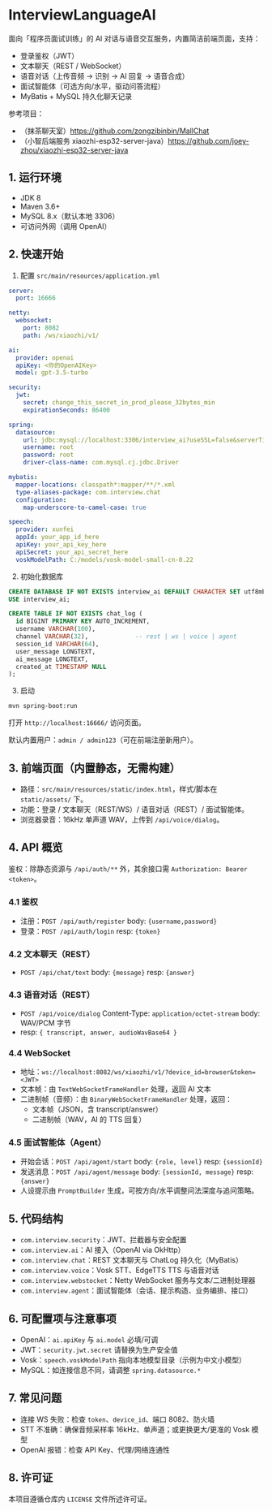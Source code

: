 # InterviewLanguageAI

面向「程序员面试训练」的 AI 对话与语音交互服务，内置简洁前端页面，支持：
- 登录鉴权（JWT）
- 文本聊天（REST / WebSocket）
- 语音对话（上传音频 → 识别 → AI 回复 → 语音合成）
- 面试智能体（可选方向/水平，驱动问答流程）
- MyBatis + MySQL 持久化聊天记录

参考项目：
- （抹茶聊天室）https://github.com/zongzibinbin/MallChat  
- （小智后端服务 xiaozhi-esp32-server-java）https://github.com/joey-zhou/xiaozhi-esp32-server-java

## 1. 运行环境
- JDK 8
- Maven 3.6+
- MySQL 8.x（默认本地 3306）
- 可访问外网（调用 OpenAI）

## 2. 快速开始
1) 配置 `src/main/resources/application.yml`
```yaml
server:
  port: 16666

netty:
  websocket:
    port: 8082
    path: /ws/xiaozhi/v1/

ai:
  provider: openai
  apiKey: <你的OpenAIKey>
  model: gpt-3.5-turbo

security:
  jwt:
    secret: change_this_secret_in_prod_please_32bytes_min
    expirationSeconds: 86400

spring:
  datasource:
    url: jdbc:mysql://localhost:3306/interview_ai?useSSL=false&serverTimezone=UTC&characterEncoding=utf8
    username: root
    password: root
    driver-class-name: com.mysql.cj.jdbc.Driver

mybatis:
  mapper-locations: classpath*:mapper/**/*.xml
  type-aliases-package: com.interview.chat
  configuration:
    map-underscore-to-camel-case: true

speech:
  provider: xunfei
  appId: your_app_id_here
  apiKey: your_api_key_here
  apiSecret: your_api_secret_here
  voskModelPath: C:/models/vosk-model-small-cn-0.22
```

2) 初始化数据库
```sql
CREATE DATABASE IF NOT EXISTS interview_ai DEFAULT CHARACTER SET utf8mb4 COLLATE utf8mb4_unicode_ci;
USE interview_ai;

CREATE TABLE IF NOT EXISTS chat_log (
  id BIGINT PRIMARY KEY AUTO_INCREMENT,
  username VARCHAR(100),
  channel VARCHAR(32),             -- rest | ws | voice | agent
  session_id VARCHAR(64),
  user_message LONGTEXT,
  ai_message LONGTEXT,
  created_at TIMESTAMP NULL
);
```

3) 启动
```bash
mvn spring-boot:run
```
打开 `http://localhost:16666/` 访问页面。

默认内置用户：`admin / admin123`（可在前端注册新用户）。

## 3. 前端页面（内置静态，无需构建）
- 路径：`src/main/resources/static/index.html`，样式/脚本在 `static/assets/` 下。
- 功能：登录 / 文本聊天（REST/WS）/ 语音对话（REST）/ 面试智能体。
- 浏览器录音：16kHz 单声道 WAV，上传到 `/api/voice/dialog`。

## 4. API 概览
鉴权：除静态资源与 `/api/auth/**` 外，其余接口需 `Authorization: Bearer <token>`。

### 4.1 鉴权
- 注册：`POST /api/auth/register`  body: `{username,password}`
- 登录：`POST /api/auth/login`     resp: `{token}`

### 4.2 文本聊天（REST）
- `POST /api/chat/text`  body: `{message}`  resp: `{answer}`

### 4.3 语音对话（REST）
- `POST /api/voice/dialog`  Content-Type: `application/octet-stream`  body: WAV/PCM 字节
- resp: `{ transcript, answer, audioWavBase64 }`

### 4.4 WebSocket
- 地址：`ws://localhost:8082/ws/xiaozhi/v1/?device_id=browser&token=<JWT>`
- 文本帧：由 `TextWebSocketFrameHandler` 处理，返回 AI 文本
- 二进制帧（音频）：由 `BinaryWebSocketFrameHandler` 处理，返回：
  - 文本帧（JSON，含 transcript/answer）
  - 二进制帧（WAV，AI 的 TTS 回复）

### 4.5 面试智能体（Agent）
- 开始会话：`POST /api/agent/start`  body: `{role, level}`  resp: `{sessionId}`
- 发送消息：`POST /api/agent/message` body: `{sessionId, message}` resp: `{answer}`
- 人设提示由 `PromptBuilder` 生成，可按方向/水平调整问法深度与追问策略。

## 5. 代码结构
- `com.interview.security`：JWT、拦截器与安全配置
- `com.interview.ai`：AI 接入（OpenAI via OkHttp）
- `com.interview.chat`：REST 文本聊天与 ChatLog 持久化（MyBatis）
- `com.interview.voice`：Vosk STT、EdgeTTS TTS 与语音对话
- `com.interview.webstocket`：Netty WebSocket 服务与文本/二进制处理器
- `com.interview.agent`：面试智能体（会话、提示构造、业务编排、接口）

## 6. 可配置项与注意事项
- OpenAI：`ai.apiKey` 与 `ai.model` 必填/可调
- JWT：`security.jwt.secret` 请替换为生产安全值
- Vosk：`speech.voskModelPath` 指向本地模型目录（示例为中文小模型）
- MySQL：如连接信息不同，请调整 `spring.datasource.*`

## 7. 常见问题
- 连接 WS 失败：检查 `token`、`device_id`、端口 8082、防火墙
- STT 不准确：确保音频采样率 16kHz、单声道；或更换更大/更准的 Vosk 模型
- OpenAI 报错：检查 API Key、代理/网络连通性

## 8. 许可证
本项目遵循仓库内 `LICENSE` 文件所述许可证。
